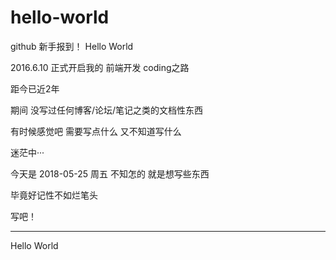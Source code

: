 # hello-world
github 新手报到！ Hello World

2016.6.10 正式开启我的 前端开发 coding之路
  
距今已近2年
  
期间 没写过任何博客/论坛/笔记之类的文档性东西
  
有时候感觉吧 需要写点什么  又不知道写什么
  
迷茫中···
  
今天是 2018-05-25 周五 不知怎的 就是想写些东西
  
毕竟好记性不如烂笔头
  
写吧！
- - - - - -
Hello World 
